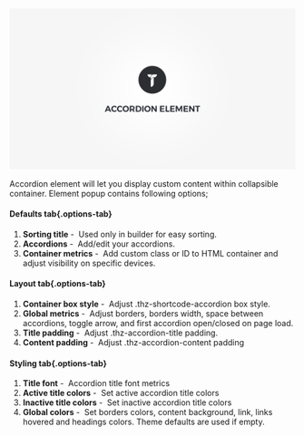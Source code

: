 <div class="thz-doc-image max">
<a class="thz-lightbox mfp-iframe" href="https://www.youtube.com/watch?v=ye8BHUFMqKc" data-mfp-title="Creatus WordPress Theme Accordion Element" data-modal-size="large">
	<img src="../../docs-media/splash-accordion-element.jpg" alt="Creatus WordPress Theme Accordion Element" />
</a>
</div>

Accordion element will let you display custom content within collapsible container. Element popup contains following options;

#### Defaults tab{.options-tab}
1. __Sorting title__&nbsp;-&nbsp; Used only in builder for easy sorting.
1. __Accordions__&nbsp;-&nbsp; Add/edit your accordions.
1. __Container metrics__&nbsp;-&nbsp; Add custom class or ID to HTML container and adjust visibility on specific devices.

#### Layout tab{.options-tab}
1. __Container box style__&nbsp;-&nbsp; Adjust .thz-shortcode-accordion box style.
1. __Global metrics__&nbsp;-&nbsp; Adjust borders, borders width, space between accordions, toggle arrow, and first accordion open/closed on page load.
1. __Title padding__&nbsp;-&nbsp; Adjust .thz-accordion-title padding.
1. __Content padding__&nbsp;-&nbsp; Adjust .thz-accordion-content padding

#### Styling tab{.options-tab}
1. __Title font__&nbsp;-&nbsp; Accordion title font metrics
1. __Active title colors__&nbsp;-&nbsp; Set active accordion title colors
1. __Inactive title colors__&nbsp;-&nbsp; Set inactive accordion title colors
1. __Global colors__&nbsp;-&nbsp; Set borders colors, content background, link, links hovered and headings colors. Theme defaults are used if empty.
